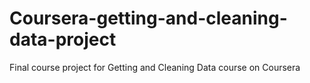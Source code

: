 # Coursera-getting-and-cleaning-data-project
Final course project for Getting and Cleaning Data course on Coursera
